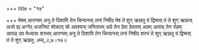+++
title = "१७"

+++
मेषम् आरण्यम् अनु ते दिशामि तेन चिन्वानस् तन्वं निषीद मेषं ते शुग् ऋछतु यं द्विष्मस् तं ते शुग् ऋछत्व् अजो ह्य् अग्नेर् अजनिष्ट शोकात् सो अपश्यज् जनितारम् अग्रे तेन देवा देवताम् अग्रम् आयंस् तेन रोहम् आयन्न् उप मेध्यासः शरभम् आरण्यम् अनु ते दिशामि तेन चिन्वानस् तन्वं निषीद शरभं ते शुग् ऋछतु यं द्विष्मस् तं ते शुग् ऋछतु ॥म्स्_२,७।१७॥  
    
